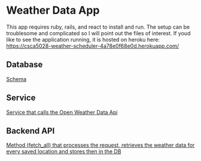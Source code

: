 # Weather Data App
This app requires ruby, rails, and react to install and run.
The setup can be troublesome and complicated so I will point out the files of interest.
If youd like to see the application running, it is hosted on heroku here:
https://csca5028-weather-scheduler-4a78e0f68e0d.herokuapp.com/

## Database
[Schema](./db/schema.rb)

## Service
[Service that calls the Open Weather Data Api](./app/services/open_weather_map_service.rb)

## Backend API
[Method (fetch_all) that processes the request, retrieves the weather data for every saved location and stores then in the DB](./app/controllers/api/v1/locations_controller.rb#fetch_all)